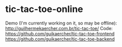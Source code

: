 # tic-tac-toe-online

Demo (I'm currently working on it, so may be offline):
http://guilhermekaercher.com.br/tic-tac-toe/
Code:
https://github.com/guikaercher/tic-tac-toe-frontend
https://github.com/guikaercher/tic-tac-toe-backend
